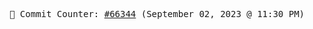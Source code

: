 <p align="center">
    <samp>
        📮 Commit Counter: <a href="https://github.com/Javascript-void0/Javascript-void0/commits/main">#66344</a> (September 02, 2023 @ 11:30 PM)
    </samp>
</p>